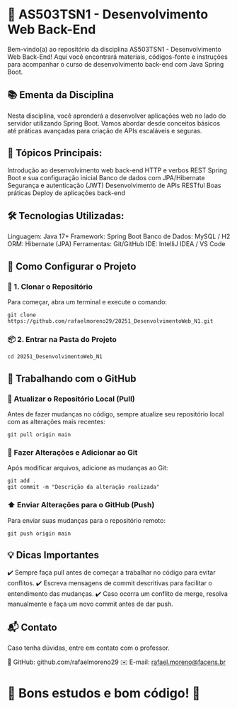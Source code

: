 # 📌 AS503TSN1 - Desenvolvimento Web Back-End
Bem-vindo(a) ao repositório da disciplina AS503TSN1 - Desenvolvimento Web Back-End! Aqui você encontrará materiais, códigos-fonte e instruções para acompanhar o curso de desenvolvimento back-end com Java Spring Boot.

## 📚 Ementa da Disciplina
Nesta disciplina, você aprenderá a desenvolver aplicações web no lado do servidor utilizando Spring Boot. Vamos abordar desde conceitos básicos até práticas avançadas para criação de APIs escaláveis e seguras.

## 📌 Tópicos Principais:
Introdução ao desenvolvimento web back-end
HTTP e verbos REST
Spring Boot e sua configuração inicial
Banco de dados com JPA/Hibernate
Segurança e autenticação (JWT)
Desenvolvimento de APIs RESTful
Boas práticas
Deploy de aplicações back-end

## 🛠️ Tecnologias Utilizadas:
Linguagem: Java 17+
Framework: Spring Boot
Banco de Dados: MySQL / H2
ORM: Hibernate (JPA)
Ferramentas: Git/GitHub
IDE: IntelliJ IDEA / VS Code

## 🚀 Como Configurar o Projeto
### 🔽 1. Clonar o Repositório
Para começar, abra um terminal e execute o comando:
```
git clone https://github.com/rafaelmoreno29/20251_DesenvolvimentoWeb_N1.git
```
### 📦 2. Entrar na Pasta do Projeto
```
cd 20251_DesenvolvimentoWeb_N1
```
## 📝 Trabalhando com o GitHub

### 🔄 Atualizar o Repositório Local (Pull)
Antes de fazer mudanças no código, sempre atualize seu repositório local com as alterações mais recentes:

```
git pull origin main
```
### 📝 Fazer Alterações e Adicionar ao Git
Após modificar arquivos, adicione as mudanças ao Git:
```
git add .
git commit -m "Descrição da alteração realizada"
```
### ⬆️ Enviar Alterações para o GitHub (Push)
Para enviar suas mudanças para o repositório remoto:
```
git push origin main
```
## 💡 Dicas Importantes
✔️ Sempre faça pull antes de começar a trabalhar no código para evitar conflitos.
✔️ Escreva mensagens de commit descritivas para facilitar o entendimento das mudanças.
✔️ Caso ocorra um conflito de merge, resolva manualmente e faça um novo commit antes de dar push.

## 📬 Contato
Caso tenha dúvidas, entre em contato com o professor.

🔗 GitHub: github.com/rafaelmoreno29
✉️ E-mail: rafael.moreno@facens.br

# 🚀 Bons estudos e bom código! 🚀
